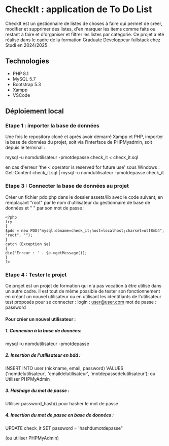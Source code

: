 # CheckIt : application de To Do List

CheckIt est un gestionnaire de listes de choses à faire qui permet de créer, modifier et supprimer des listes, d'en marquer les items comme faits ou restant à faire et d'organiser et filtrer les listes par catégorie.
Ce projet a été réalisé dans le cadre de la formation Graduate Développeur fullstack chez Studi en 2024/2025

## Technologies

- PHP 8.1
- MySQL 5.7
- Bootstrap 5.3
- Xampp
- VSCode

## Déploiement local

### Etape 1 : importer la base de données

Une fois le repository cloné et après avoir démarré Xampp et PHP, importer la base de données du projet, soit via l'interface de PHPMyadmin, soit depuis le terminal :

mysql -u nomdutilisateur -pmotdepasse check_it < check_it.sql

en cas d'erreur 'the < operator is reserved for future use' sous Windows :
Get-Content check_it.sql | mysql -u nomdutilisateur -pmotdepasse check_it

### Etape 3 : Connecter la base de données au projet

Créer un fichier pdo.php dans le dossier assets/lib avec le code suivant, en remplaçant "root" par le nom d'utilisateur du gestionnaire de base de données et " " par son mot de passe :

```
<?php
try
{
$pdo = new PDO("mysql:dbname=check_it;host=localhost;charset=utf8mb4", "root", "");
}
catch (Exception $e)
{
die('Erreur : ' . $e->getMessage());
}
?>
```

### Etape 4 : Tester le projet

Ce projet est un projet de formation qui n'a pas vocation à être utilisé dans un autre cadre. Il est tout de même possible de tester son fonctionnement en créant un nouvel utilisateur ou en utilisant les identifiants de l'utilisateur test proposés pour se connecter :
login : user@user.com
mot de passe : password

#### Pour créer un nouvel utilisateur :

##### 1. Connexion à la base de données:

mysql -u nomdutilisateur -pmotdepasse

##### 2. Insertion de l'utilisateur en bdd :

INSERT INTO user (nickname, email, password) VALUES ('nomdelutilisateur', 'emaildelutilisateur', 'motdepassedelutilisateur');
ou
Utiliser PHPMyAdmin

##### 3. Hashage du mot de passe :

Utiliser password_hash() pour hasher le mot de passe

##### 4. Insertion du mot de passe en base de données :

UPDATE check_it
SET password = 'hashdumotdepasse"

(ou utiliser PHPMyAdmin)
